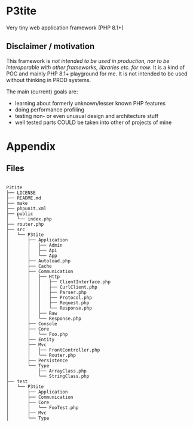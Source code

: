 # P3tite
Very tiny web application framework (PHP 8.1+)

## Disclaimer / motivation 

This framework is *not intended to be used in production, nor to be interoperable with other frameworks, libraries etc. for now*.
It is a kind of POC and mainly PHP 8.1+ playground for me. It is not intended to be used without thinking in PROD systems.

The main (current) goals are: 

- learning about formerly unknown/lesser known PHP features
- doing performance profiling
- testing non- or even unusual design and architecture stuff
- well tested parts COULD be taken into other of projects of mine  

# Appendix

## Files

<code>
P3tite
├── LICENSE
├── README.md
├── make
├── phpunit.xml
├── public
│   └── index.php
├── router.php
├── src
│   └── P3tite
│       ├── Application
│       │   ├── Admin
│       │   ├── Api
│       │   └── App
│       ├── Autoload.php
│       ├── Cache
│       ├── Communication
│       │   ├── Http
│       │   │   ├── ClientInterface.php
│       │   │   ├── CurlClient.php
│       │   │   ├── Parser.php
│       │   │   ├── Protocol.php
│       │   │   ├── Request.php
│       │   │   └── Response.php
│       │   ├── Raw
│       │   └── Response.php
│       ├── Console
│       ├── Core
│       │   └── Foo.php
│       ├── Entity
│       ├── Mvc
│       │   ├── FrontController.php
│       │   └── Router.php
│       ├── Persistence
│       └── Type
│           ├── ArrayClass.php
│           └── StringClass.php
├── test
│   └── P3tite
│       ├── Application
│       ├── Communication
│       ├── Core
│       │   └── FooTest.php
│       ├── Mvc
│       └── Type

</code>
